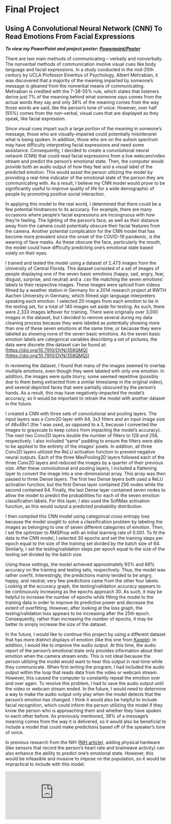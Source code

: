 # Final Project

## Using A Convolutional Neural Network (CNN) To Read Emotions From Facial Expressions

***To view my PowerPoint and project poster: [Powerpoint/Poster](https://1drv.ms/p/s!ArdBU2HquK4Hgf9xvHvffNiESA4P-A?e=fGcZuV)***

  There are two main methods of communicating – verbally and nonverbally.  The nonverbal methods of communication involve visual cues like body language and facial expressions.  In a study conducted in the mid-20th century by UCLA Professor Emeritus of Psychology, Albert Mehrabian, it was discovered that a majority of the meaning imparted by someone’s message is gleaned from the nonverbal means of communicating.  Mehrabian is credited with the 7-38-55% rule, which states that listeners derive just 7% of the meaning behind what someone says comes from the actual words they say and only 38% of the meaning comes from the way those words are said, like the person’s tone of voice.  However, over half (55%) comes from the non-verbal, visual cues that are displayed as they speak, like facial expression.  
	
  Since visual cues impart such a large portion of the meaning in someone’s message, those who are visually-impaired could potentially misinterpret what is being spoken.  In addition, those who are on the autism spectrum may have difficulty interpreting facial expressions and need some assistance.  Consequently, I decided to create a convolutional neural network (CNN) that could read facial expressions from a live webcam/video stream and predict the person’s emotional state.  Then, the computer would provide both an audio output of how they feel and a visual label of the predicted emotion.  This would assist the person utilizing the model by providing a real-time indicator of the emotional state of the person they are communicating with.  As a result, I believe my CNN model would prove to be significantly useful to improve quality of life for a wide demographic of people by promoting positive social interaction.
	
  In applying this model to the real world, I determined that there could be a few potential hindrances to its accuracy.  For example, there are many occasions where people’s facial expressions are incongruous with how they’re feeling.  The lighting of the person’s face, as well as their distance away from the camera could potentially obscure their facial features from the camera.  Another potential complication for the CNN model that has become more prevalent since the onset of the COVID-19 pandemic, is the wearing of face masks.  As these obscure the face, particularly the mouth, the model could have difficulty predicting one’s emotional state based solely on their eyes.
	
  I trained and tested the model using a dataset of 2,473 images from the University of Central Florida.  This dataset consisted of a set of images of people displaying one of the seven basic emotions (happy, sad, angry, fear, disgust, surprise, and neutral) and a .csv file matching the seven emotions’ labels to their respective images.  These images were spliced from videos filmed by a weather station in Germany for a 2014 research project at RWTH Aachen University in Germany, which filmed sign language interpreters speaking each emotion.  I selected 20 images from each emotion to be in the testing set, for a total of 140 images set aside for testing.  As such, there were 2,333 images leftover for training.  There were originally over 3,000 images in the dataset, but I decided to remove several during my data cleaning process because they were labeled as potentially showing more than one of these seven emotions at the same time, or because they were labeled as showing none of the seven basic emotions.  As the seven basic emotion labels are categorical variables describing a set of pictures, the data were discrete (the dataset can be found at: [https://doi.org/10.7910/DVN/358QMQ](https://doi.org/10.7910/DVN/358QMQ))

  In reviewing the dataset, I found that many of the images seemed to overlap multiple emotions, even though they were labeled with only one emotion.  In addition, the images were quite blurry, some seemed repetitive (possibly due to them being extracted from a similar timestamp in the original video), and several depicted faces that were partially obscured by the person’s hands.  As a result, this may have negatively-impacted the model’s accuracy, so it would be important to retrain the model with another dataset in the future.
	
  I created a CNN with three sets of convolutional and pooling layers.  The input layers was a Conv2D layer with 64, 3x3 filters and an input image size of 48x48x1 (the 1 was used, as opposed to a 3, because I converted the images to grayscale to keep colors from impacting the model’s accuracy).  The next two Conv2D layers double the number of filters to 128 and 256, respectively.  I also included “same” padding to ensure the filters were able to be applied to the entirety of the images’ pixels.  In addition, all three Conv2D layers utilized the ReLU activation function to prevent negative neural outputs.  Each of the three MaxPooling2D layers followed each of the three Conv2D layers and reduced the images by a quarter of their previous size.  After these convolutional and pooling layers, I included a flattening layer to convert the image into a one-dimensional array.  This array was then passed to three Dense layers.  The first two Dense layers both used a ReLU activation function, but the first Dense layer contained 256 nodes while the second contained 64.  Finally, the last Dense layer contained seven nodes to allow the model to predict the probabilities for each of the seven emotion classification labels.  For this layer, I also used the SoftMax activation function, as this would output a predicted probability distribution.
	
  I then compiled this CNN model using categorical cross entropy loss because the model sought to solve a classification problem by labeling the images as belonging to one of seven different categories of emotion.  Then, I set the optimizer to RMSProp with an initial learning rate of 0.001.  To fit the data to the CNN model, I selected 30 epochs and set the training steps per epoch equal to the size of the training set divided by the batch size of 64.  Similarly, I set the testing/validation steps per epoch equal to the size of the testing set divided by the batch size.  
  
  Using these settings, the model achieved approximately 93% and 68% accuracy on the training and testing sets, respectively.  Thus, the model was rather overfit.  Interestingly, the predictions mainly tended to be angry, happy, and neutral; very few predictions came from the other four labels.  Looking at the accuracy graph, the testing/validation accuracy appears to be continuously increasing as the epochs approach 30.  As such, it may be helpful to increase the number of epochs while fitting the model to the training data in order to improve its predictive power and decrease the extent of overfitting.  However, after looking at the loss graph, the testing/validation loss appears to be increasing after the 25th epoch.  Consequently, rather than increasing the number of epochs, it may be better to simply increase the size of the dataset.

  In the future, I would like to continue this project by using a different dataset that has more distinct displays of emotion (like this one from [Kaggle](https://github.com/muxspace/facial_expressions/tree/master/data)).  In addition, I would like to improve the audio output.  At this time, the audio report of the person’s emotional state only provides information about their emotion when the camera stream ends.  This is not ideal because the person utilizing the model would want to hear this output in real-time while they communicate.  When first writing the program, I had included the audio output within the loop that reads data from the video or webcam stream.  However, this caused the computer to constantly repeat the emotion over and over again.  To resolve this problem, I had to save the audio output until the video or webcam stream ended.  In the future, I would need to determine a way to make the audio output only play when the model detects that the person’s emotion has changed.  I think it would also be helpful to include facial recognition, which could inform the person utilizing the model if they know the person who is approaching them and whether they have spoken to each other before.  As previously mentioned, 38% of a message’s meaning comes from the way it is delivered, so it would also be beneficial to include a model that could make predictions based off of the speaker’s tone of voice.

  In previous research from the NIH ([NIH article](https://www.ncbi.nlm.nih.gov/pmc/articles/PMC7037130/)), adding physical hardware (like sensors that record the person’s heart rate and brainwave activity) can also enhance the ability to predict one’s emotional state.  However, this would be infeasible and invasive to impose on the population, so it would be impractical to include with this model.

![Powerpoint/Poster](https://csstarfish.github.io/Machine-Learning/FaceIt.pdf)
